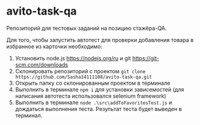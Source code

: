 # avito-task-qa
Репозиторий для тестовых заданий на позицию стажёра-QA.

Для того, чтобы запустить автотест для проверки добавления товара в избранное из карточки необходимо:
1) Установить node.js https://nodejs.org/ru и git https://git-scm.com/downloads
2) Склонировать репозиторий с проектом ```git clone https://github.com/Sasha14111108/avito-task-qa.git```
3) Открыть папку со склонированным проектом в терминале
4) Выполнить в терминале ```npm i``` для установки зависемостей (для написания автотеста использовался selenium framework)
5) Выполнить в терминале ```node .\src\addToFavoritesTest.js``` и дождаться выполнения теста. Результат теста будет выведен в терминал.
